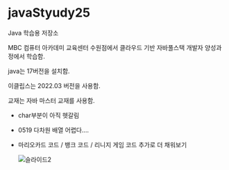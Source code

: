 # javaStyudy25
Java 학습용 저장소

MBC 컴퓨터 아카데미 교육센터 수원점에서 클라우드 기반 자바풀스택 개발자 양성과정에서 학습함.

java는 17버전을 설치함.

이클립스는 2022.03 버전을 사용함.

교재는 자바 마스터 교재를 사용함.

- char부분이 아직 헷갈림

- 0519 다차원 배열 어렵다....

- 마리오카드 코드 / 뱅크 코드 / 리니지 게임 코드 추가로 더 채워보기

  ![슬라이드2](https://github.com/user-attachments/assets/8a5763f8-28b7-4154-a7c5-10f4dfdde030)
